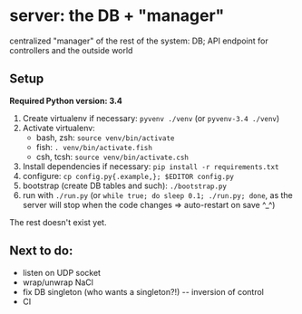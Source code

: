 server: the DB + "manager"
==========================

centralized "manager" of the rest of the system: DB; API endpoint for
controllers and the outside world

Setup
-----

**Required Python version: 3.4**

1. Create virtualenv if necessary: `pyvenv ./venv` (or `pyvenv-3.4 ./venv`)
2. Activate virtualenv:
   - bash, zsh: `source venv/bin/activate`
   - fish: `. venv/bin/activate.fish`
   - csh, tcsh: `source venv/bin/activate.csh`
3. Install dependencies if necessary: `pip install -r requirements.txt`
4. configure: `cp config.py{.example,}; $EDITOR config.py`
5. bootstrap (create DB tables and such): `./bootstrap.py`
6. run with `./run.py` (or `while true; do sleep 0.1; ./run.py; done`, as the
   server will stop when the code changes => auto-restart on save ^_^)

The rest doesn't exist yet.

Next to do:
-----------

- listen on UDP socket
- wrap/unwrap NaCl
- fix DB singleton (who wants a singleton?!) -- inversion of control
- CI
